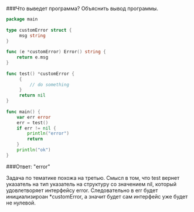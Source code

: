 ###Что выведет программа? Объяснить вывод программы.

```go
package main
 
type customError struct {
     msg string
}
 
func (e *customError) Error() string {
    return e.msg
}
 
func test() *customError {
     {
         // do something
     }
     return nil
}
 
func main() {
    var err error
    err = test()
    if err != nil {
        println("error")
        return
    }
    println("ok")
}
```


###Ответ: "error"

Задача по тематике похожа на третью. Смысл в том, что test вернет указатель на тип указатель на структуру со значением nil, который удовлетворяет интерфейсу error. Следовательно в err будет инициализироан *customError, а значит будет сам интерфейс уже будет не нулевой.

